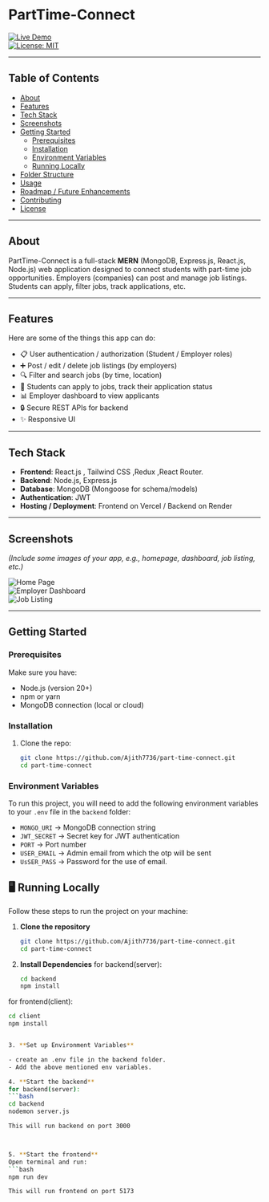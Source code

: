 # PartTime-Connect

[![Live Demo](https://img.shields.io/badge/Live-Demo-Click-Here-blue)](https://part-time-connect.vercel.app)  
[![License: MIT](https://img.shields.io/badge/License-MIT-yellow.svg)](LICENSE)

---

## Table of Contents

- [About](#about)  
- [Features](#features)  
- [Tech Stack](#tech-stack)  
- [Screenshots](#screenshots)  
- [Getting Started](#getting-started)  
  - [Prerequisites](#prerequisites)  
  - [Installation](#installation)  
  - [Environment Variables](#environment-variables)  
  - [Running Locally](#running-locally)  
- [Folder Structure](#folder-structure)  
- [Usage](#usage)  
- [Roadmap / Future Enhancements](#roadmap)  
- [Contributing](#contributing)  
- [License](#license)

---

## About

PartTime-Connect is a full-stack **MERN** (MongoDB, Express.js, React.js, Node.js) web application designed to connect students with part-time job opportunities. Employers (companies) can post and manage job listings. Students can apply, filter jobs, track applications, etc.

---

## Features

Here are some of the things this app can do:

- 📋 User authentication / authorization (Student / Employer roles)  
- ➕ Post / edit / delete job listings (by employers)  
- 🔍 Filter and search jobs (by time, location)  
- 📨 Students can apply to jobs, track their application status  
- 📊 Employer dashboard to view applicants  
- 🔒 Secure REST APIs for backend  
- ✨ Responsive UI  

---

## Tech Stack

- **Frontend**: React.js , Tailwind CSS ,Redux ,React Router.
- **Backend**: Node.js, Express.js  
- **Database**: MongoDB (Mongoose for schema/models)  
- **Authentication**: JWT  
- **Hosting / Deployment**: Frontend on Vercel / Backend on Render

---

## Screenshots

*(Include some images of your app, e.g., homepage, dashboard, job listing, etc.)*

![Home Page](screenshots/home.png)  
![Employer Dashboard](screenshots/employer-dashboard.png)  
![Job Listing](screenshots/job-listing.png)  

---

## Getting Started

### Prerequisites

Make sure you have:

- Node.js (version 20+)  
- npm or yarn  
- MongoDB connection (local or cloud)  

### Installation

1. Clone the repo:

   ```bash
   git clone https://github.com/Ajith7736/part-time-connect.git
   cd part-time-connect

### Environment Variables

To run this project, you will need to add the following environment variables  
to your `.env` file in the `backend` folder:

- `MONGO_URI` → MongoDB connection string  
- `JWT_SECRET` → Secret key for JWT authentication  
- `PORT` → Port number
- `USER_EMAIL` → Admin email from which the otp will be sent
- `UsSER_PASS` → Password for the use of email.

## 🖥️ Running Locally

Follow these steps to run the project on your machine:  

1. **Clone the repository**  
   ```bash
   git clone https://github.com/Ajith7736/part-time-connect.git
   cd part-time-connect

2. **Install Dependencies**
  for backend(server):
   ```bash
   cd backend
   npm install

  for frontend(client):
   ```bash
   cd client
   npm install


3. **Set up Environment Variables**
  
 - create an .env file in the backend folder.
 - Add the above mentioned env variables.

4. **Start the backend**
  for backend(server):
   ```bash
   cd backend
   nodemon server.js

 This will run backend on port 3000



5. **Start the frontend**
  Open terminal and run:
   ```bash
   npm run dev
 
 This will run frontend on port 5173




